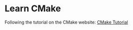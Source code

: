 # Learn CMake

Following the tutorial on the CMake website:
[CMake Tutorial](https://cmake.org/cmake/help/latest/guide/tutorial/index.html)
